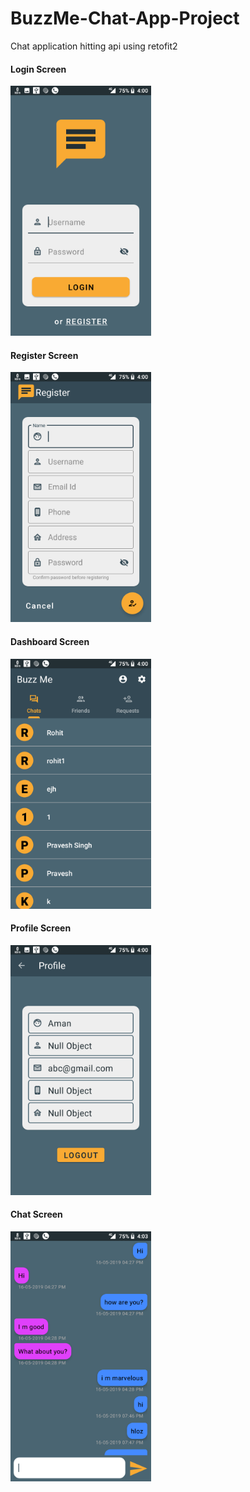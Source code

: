 # BuzzMe-Chat-App-Project
Chat application hitting api using retofit2

#### Login Screen
<img src="screenshots/login_screen.png" height="400"/>

#### Register Screen
<img src="screenshots/register_screen.png" height="400"/>

#### Dashboard Screen
<img src="screenshots/dashboard_screen.png" height="400"/>

#### Profile Screen
<img src="screenshots/profile_screen.png" height="400"/>

#### Chat Screen
<img src="screenshots/chat_screen.png" height="400"/>
